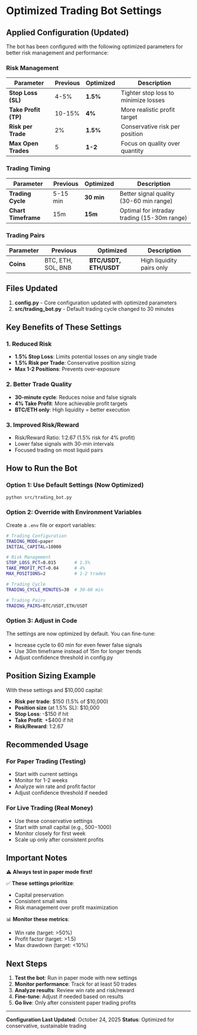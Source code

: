 # Optimized Trading Bot Settings

## Applied Configuration (Updated)

The bot has been configured with the following optimized parameters for better risk management and performance:

### Risk Management
| Parameter | Previous | Optimized | Description |
|-----------|----------|-----------|-------------|
| **Stop Loss (SL)** | 4-5% | **1.5%** | Tighter stop loss to minimize losses |
| **Take Profit (TP)** | 10-15% | **4%** | More realistic profit target |
| **Risk per Trade** | 2% | **1.5%** | Conservative risk per position |
| **Max Open Trades** | 5 | **1-2** | Focus on quality over quantity |

### Trading Timing
| Parameter | Previous | Optimized | Description |
|-----------|----------|-----------|-------------|
| **Trading Cycle** | 5-15 min | **30 min** | Better signal quality (30-60 min range) |
| **Chart Timeframe** | 15m | **15m** | Optimal for intraday trading (15-30m range) |

### Trading Pairs
| Parameter | Previous | Optimized | Description |
|-----------|----------|-----------|-------------|
| **Coins** | BTC, ETH, SOL, BNB | **BTC/USDT, ETH/USDT** | High liquidity pairs only |

## Files Updated

1. **config.py** - Core configuration updated with optimized parameters
2. **src/trading_bot.py** - Default trading cycle changed to 30 minutes

## Key Benefits of These Settings

### 1. Reduced Risk
- **1.5% Stop Loss**: Limits potential losses on any single trade
- **1.5% Risk per Trade**: Conservative position sizing
- **Max 1-2 Positions**: Prevents over-exposure

### 2. Better Trade Quality
- **30-minute cycle**: Reduces noise and false signals
- **4% Take Profit**: More achievable profit targets
- **BTC/ETH only**: High liquidity = better execution

### 3. Improved Risk/Reward
- Risk/Reward Ratio: 1:2.67 (1.5% risk for 4% profit)
- Lower false signals with 30-min intervals
- Focused trading on most liquid pairs

## How to Run the Bot

### Option 1: Use Default Settings (Now Optimized)
```bash
python src/trading_bot.py
```

### Option 2: Override with Environment Variables
Create a `.env` file or export variables:
```bash
# Trading Configuration
TRADING_MODE=paper
INITIAL_CAPITAL=10000

# Risk Management
STOP_LOSS_PCT=0.015       # 1.5%
TAKE_PROFIT_PCT=0.04      # 4%
MAX_POSITIONS=2           # 1-2 trades

# Trading Cycle
TRADING_CYCLE_MINUTES=30  # 30-60 min

# Trading Pairs
TRADING_PAIRS=BTC/USDT,ETH/USDT
```

### Option 3: Adjust in Code
The settings are now optimized by default. You can fine-tune:
- Increase cycle to 60 min for even fewer false signals
- Use 30m timeframe instead of 15m for longer trends
- Adjust confidence threshold in config.py

## Position Sizing Example

With these settings and $10,000 capital:
- **Risk per trade**: $150 (1.5% of $10,000)
- **Position size** (at 1.5% SL): $10,000
- **Stop Loss**: -$150 if hit
- **Take Profit**: +$400 if hit
- **Risk/Reward**: 1:2.67

## Recommended Usage

### For Paper Trading (Testing)
- Start with current settings
- Monitor for 1-2 weeks
- Analyze win rate and profit factor
- Adjust confidence threshold if needed

### For Live Trading (Real Money)
- Use these conservative settings
- Start with small capital (e.g., $500-$1000)
- Monitor closely for first week
- Scale up only after consistent profits

## Important Notes

⚠️ **Always test in paper mode first!**

✅ **These settings prioritize**:
- Capital preservation
- Consistent small wins
- Risk management over profit maximization

📊 **Monitor these metrics**:
- Win rate (target: >50%)
- Profit factor (target: >1.5)
- Max drawdown (target: <10%)

## Next Steps

1. **Test the bot**: Run in paper mode with new settings
2. **Monitor performance**: Track for at least 50 trades
3. **Analyze results**: Review win rate and risk/reward
4. **Fine-tune**: Adjust if needed based on results
5. **Go live**: Only after consistent paper trading profits

---

**Configuration Last Updated**: October 24, 2025
**Status**: Optimized for conservative, sustainable trading

